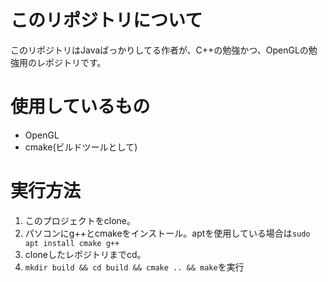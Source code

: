 # このリポジトリについて
このリポジトリはJavaばっかりしてる作者が、C++の勉強かつ、OpenGLの勉強用のレポジトリです。

# 使用しているもの
- OpenGL
- cmake(ビルドツールとして)

# 実行方法
1. このプロジェクトをclone。
2. パソコンにg++とcmakeをインストール。aptを使用している場合は`sudo apt install cmake g++`
3. cloneしたレポジトリまでcd。
4. `mkdir build && cd build && cmake .. && make`を実行